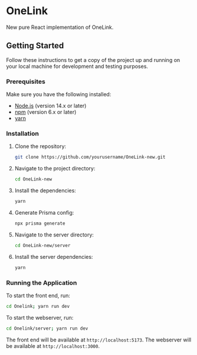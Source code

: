 # OneLink

New pure React implementation of OneLink.

## Getting Started

Follow these instructions to get a copy of the project up and running on your local machine for development and testing purposes.

### Prerequisites

Make sure you have the following installed:
- [Node.js](https://nodejs.org/) (version 14.x or later)
- [npm](https://www.npmjs.com/) (version 6.x or later)
- [yarn](https://yarnpkg.com/)

### Installation

1. Clone the repository:
    ```sh
    git clone https://github.com/yourusername/OneLink-new.git
    ```
2. Navigate to the project directory:
    ```sh
    cd OneLink-new
    ```
3. Install the dependencies:
    ```sh
    yarn
    ```
4. Generate Prisma config:
    ```sh
    npx prisma generate
    ```
5. Navigate to the server directory:
    ```sh
    cd OneLink-new/server
    ```
6. Install the server dependencies:
    ```sh
    yarn
    ```

### Running the Application

To start the front end, run:
```sh
cd Onelink; yarn run dev
```

To start the webserver, run:
```sh
cd Onelink/server; yarn run dev
```

The front end will be available at `http://localhost:5173`.
The webserver will be available at `http://localhost:3000`.
